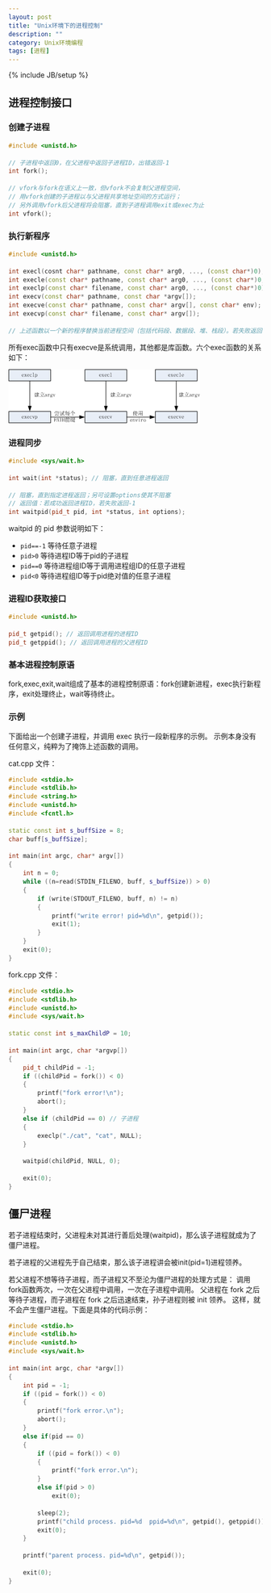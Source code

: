 ```yaml
---
layout: post
title: "Unix环境下的进程控制"
description: ""
category: Unix环境编程
tags: [进程]
---
```

{% include JB/setup %}

## 进程控制接口

### 创建子进程

``` c++
#include <unistd.h>

// 子进程中返回0，在父进程中返回子进程ID，出错返回-1
int fork();

// vfork与fork在语义上一致，但vfork不会复制父进程空间，
// 用vfork创建的子进程以与父进程共享地址空间的方式运行；
// 另外调用vfork后父进程将会阻塞，直到子进程调用exit或exec为止
int vfork();
```

### 执行新程序

``` c++
#include <unistd.h>

int execl(cosnt char* pathname, const char* arg0, ..., (const char*)0);
int execle(const char* pathname, const char* arg0, ..., (const char*)0, const char* env);
int execlp(const char* filename, const char* arg0, ..., (const char*)0);
int execv(const char* pathname, const char *argv[]);
int execve(const char* pathname, const char* argv[], const char* env);
int execvp(const char* filename, const char* argv[]);

// 上述函数以一个新的程序替换当前进程空间（包括代码段、数据段、堆、栈段）。若失败返回-1，成功不返回。
```

所有exec函数中只有execve是系统调用，其他都是库函数。六个exec函数的关系如下：

![](/images/unix/process/process-exec.png)

### 进程同步

``` c++
#include <sys/wait.h>

int wait(int *status); // 阻塞，直到任意进程返回

// 阻塞，直到指定进程返回；另可设置options使其不阻塞
// 返回值：若成功返回进程ID，若失败返回-1
int waitpid(pid_t pid, int *status, int options);
```

waitpid 的 pid 参数说明如下：

  + `pid==-1` 等待任意子进程
  + `pid>0` 等待进程ID等于pid的子进程
  + `pid==0` 等待进程组ID等于调用进程组ID的任意子进程
  + `pid<0` 等待进程组ID等于pid绝对值的任意子进程

### 进程ID获取接口

``` c++
#include <unistd.h>

pid_t getpid(); // 返回调用进程的进程ID
pid_t getppid(); // 返回调用进程的父进程ID
```

### 基本进程控制原语

fork,exec,exit,wait组成了基本的进程控制原语：fork创建新进程，exec执行新程序，exit处理终止，wait等待终止。

### 示例

下面给出一个创建子进程，并调用 exec 执行一段新程序的示例。
示例本身没有任何意义，纯粹为了掩饰上述函数的调用。

cat.cpp 文件：

``` c++
#include <stdio.h>
#include <stdlib.h>
#include <string.h>
#include <unistd.h>
#include <fcntl.h>

static const int s_buffSize = 8;
char buff[s_buffSize];

int main(int argc, char* argv[])
{
	int n = 0;
	while ((n=read(STDIN_FILENO, buff, s_buffSize)) > 0)
	{
		if (write(STDOUT_FILENO, buff, n) != n)
		{
			printf("write error! pid=%d\n", getpid());
			exit(1);
		}
	}
	exit(0);
}
```

fork.cpp 文件：

``` c++
#include <stdio.h>
#include <stdlib.h>
#include <unistd.h>
#include <sys/wait.h>

static const int s_maxChildP = 10;

int main(int argc, char *argvp[])
{
	pid_t childPid = -1;
	if ((childPid = fork()) < 0)
	{
		printf("fork error!\n");
		abort();
	}
	else if (childPid == 0) // 子进程
	{
		execlp("./cat", "cat", NULL);
	}

	waitpid(childPid, NULL, 0);

	exit(0);
}
```

## 僵尸进程

若子进程结束时，父进程未对其进行善后处理(waitpid)，那么该子进程就成为了僵尸进程。

若子进程的父进程先于自己结束，那么该子进程讲会被init(pid=1)进程领养。

若父进程不想等待子进程，而子进程又不至沦为僵尸进程的处理方式是：
调用fork函数两次，一次在父进程中调用，一次在子进程中调用。
父进程在 fork 之后等待子进程，而子进程在 fork 之后迅速结束，孙子进程则被 init 领养。
这样，就不会产生僵尸进程。下面是具体的代码示例：

``` c++
#include <stdio.h>
#include <stdlib.h>
#include <unistd.h>
#include <sys/wait.h>

int main(int argc, char *argv[])
{
	int pid = -1;
	if ((pid = fork()) < 0)
	{
		printf("fork error.\n");
		abort();
	}
	else if(pid == 0)
	{
		if ((pid = fork()) < 0)
		{
			printf("fork error.\n");
		}
		else if(pid > 0)
			exit(0);

		sleep(2);
		printf("child process. pid=%d  ppid=%d\n", getpid(), getppid());
		exit(0);
	}

	printf("parent process. pid=%d\n", getpid());

	exit(0);
}
```
